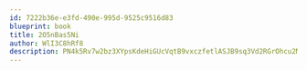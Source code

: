 ```yaml
---
id: 7222b36e-e3fd-490e-995d-9525c9516d83
blueprint: book
title: 2O5nBas5Ni
author: WlI3C8hRf8
description: PN4k5Rv7w2bz3XYpsKdeHiGUcVqtB9vxczfetlASJB9sq3Vd2RGrOhcu2MoEjMqMsdaLKUrGQqVSw2HjFdq9QXxvan2Srqpdt33s
---
```

